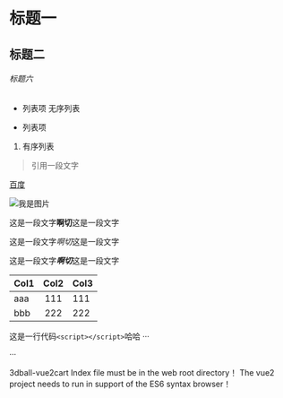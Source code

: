 # 标题一
## 标题二
###### 标题六

- 列表项 无序列表
* 列表项

1. 有序列表

> 引用一段文字

[百度](http://www.baidu.com)

![我是图片](http://www.baidu.com)


这是一段文字**啊切**这是一段文字

这是一段文字*啊切*这是一段文字

这是一段文字***啊切***这是一段文字

| Col1 | Col2 | Col3 |
| --- | :---: | --- |
|aaa|111|111|
|bbb|222|222|

这是一行代码`<script></script>`哈哈
···
<!DOCTYPE html>
<html lang="en">
<head>
  <meta charset="UTF-8">
  <meta name="viewport" content="width=device-width" minimum-scale=1.0,maximum-scale=1.0,user-scalable=no/>
  <title>响应式网站</title>
</head>
<body>
  
</body>
</html>

···


3dball-vue2cart
Index file must be in the web root directory！
The vue2 project needs to run in support of the ES6 syntax browser！
